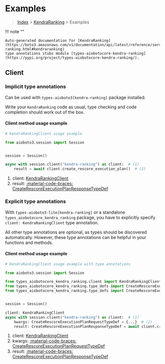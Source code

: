 # Examples

> [Index](../README.md) > [KendraRanking](./README.md) > Examples

!!! note ""

    Auto-generated documentation for [KendraRanking](https://boto3.amazonaws.com/v1/documentation/api/latest/reference/services/kendra-ranking.html#kendraranking)
    type annotations stubs module [types-aiobotocore-kendra-ranking](https://pypi.org/project/types-aiobotocore-kendra-ranking/).

## Client

### Implicit type annotations

Can be used with `types-aioboto3[kendra-ranking]` package installed.

Write your `KendraRanking` code as usual,
type checking and code completion should work out of the box.



#### Client method usage example

```python
# KendraRankingClient usage example

from aioboto3.session import Session


session = Session()

async with session.client("kendra-ranking") as client:  # (1)
    result = await client.create_rescore_execution_plan()  # (2)
```

1. client: [KendraRankingClient](./client.md)
2. result: [:material-code-braces: CreateRescoreExecutionPlanResponseTypeDef](./type_defs.md#createrescoreexecutionplanresponsetypedef)






### Explicit type annotations

With `types-aioboto3-lite[kendra-ranking]`
or a standalone `types_aiobotocore_kendra_ranking` package, you have to explicitly specify
`client: KendraRankingClient` type annotation.

All other type annotations are optional, as types should be discovered automatically.
However, these type annotations can be helpful in your functions and methods.


#### Client method usage example

```python
# KendraRankingClient usage example with type annotations

from aioboto3.session import Session

from types_aiobotocore_kendra_ranking.client import KendraRankingClient
from types_aiobotocore_kendra_ranking.type_defs import CreateRescoreExecutionPlanResponseTypeDef
from types_aiobotocore_kendra_ranking.type_defs import CreateRescoreExecutionPlanRequestTypeDef


session = Session()

client: KendraRankingClient
async with session.client("kendra-ranking") as client:  # (1)
    kwargs: CreateRescoreExecutionPlanRequestTypeDef = {...}  # (2)
    result: CreateRescoreExecutionPlanResponseTypeDef = await client.create_rescore_execution_plan(**kwargs)  # (3)
```

1. client: [KendraRankingClient](./client.md)
2. kwargs: [:material-code-braces: CreateRescoreExecutionPlanRequestTypeDef](./type_defs.md#createrescoreexecutionplanrequesttypedef)
3. result: [:material-code-braces: CreateRescoreExecutionPlanResponseTypeDef](./type_defs.md#createrescoreexecutionplanresponsetypedef)






